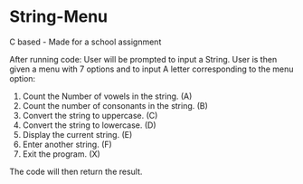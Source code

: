 # String-Menu

C based - Made for a school assignment

After running code:
User will be prompted to input a String.
User is then given a menu with 7 options and to input A letter corresponding to the menu option:
1. Count the Number of vowels in the string. (A)
2. Count the number of consonants in the string. (B)
3. Convert the string to uppercase. (C)
4. Convert the string to lowercase. (D)
5. Display the current string. (E)
6. Enter another string. (F)
7. Exit the program. (X)

The code will then return the result.
